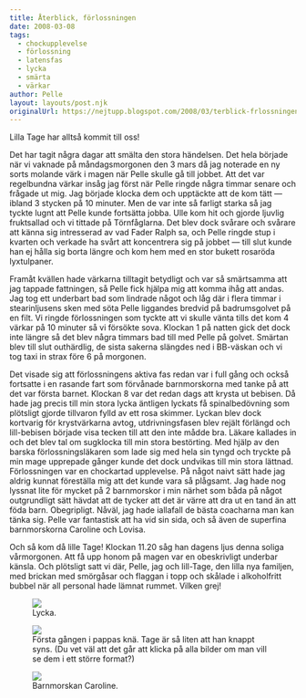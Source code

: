 ```yaml
---
title: Återblick, förlossningen
date: 2008-03-08
tags: 
  - chockupplevelse
  - förlossning
  - latensfas
  - lycka
  - smärta
  - värkar	
author: Pelle
layout: layouts/post.njk
originalUrl: https://nejtupp.blogspot.com/2008/03/terblick-frlossningen.html
---
```


Lilla Tage har alltså kommit till oss!

Det har tagit några dagar att smälta den stora händelsen. Det hela började när vi vaknade på måndagsmorgonen den 3 mars då jag noterade en ny sorts molande värk i magen när Pelle skulle gå till jobbet. Att det var regelbundna värkar insåg jag först när Pelle ringde några timmar senare och frågade ut mig. Jag började klocka dem och upptäckte att de kom tätt — ibland 3 stycken på 10 minuter. Men de var inte så farligt starka så jag tyckte lugnt att Pelle kunde fortsätta jobba. Ulle kom hit och gjorde ljuvlig fruktsallad och vi tittade på Törnfåglarna. Det blev dock svårare och svårare att känna sig intresserad av vad Fader Ralph sa, och Pelle ringde stup i kvarten och verkade ha svårt att koncentrera sig på jobbet — till slut kunde han ej hålla sig borta längre och kom hem med en stor bukett rosaröda lyxtulpaner.

Framåt kvällen hade värkarna tilltagit betydligt och var så smärtsamma att jag tappade fattningen, så Pelle fick hjälpa mig att komma ihåg att andas. Jag tog ett underbart bad som lindrade något och låg där i flera timmar i stearinljusens sken med söta Pelle liggandes bredvid på badrumsgolvet på en filt. Vi ringde förlossningen som tyckte att vi skulle vänta tills det kom 4 värkar på 10 minuter så vi försökte sova. Klockan 1 på natten gick det dock inte längre så det blev några timmars bad till med Pelle på golvet. Smärtan blev till slut outhärdlig, de sista sakerna slängdes ned i BB-väskan och vi tog taxi in strax före 6 på morgonen.

Det visade sig att förlossningens aktiva fas redan var i full gång och också fortsatte i en rasande fart som förvånade barnmorskorna med tanke på att det var första barnet. Klockan 8 var det redan dags att krysta ut bebisen. Då hade jag precis till min stora lycka äntligen lyckats få spinalbedövning som plötsligt gjorde tillvaron fylld av ett rosa skimmer. Lyckan blev dock kortvarig för krystvärkarna avtog, utdrivningsfasen blev rejält förlängd och lill-bebisen började visa tecken till att den inte mådde bra. Läkare kallades in och det blev tal om sugklocka till min stora bestörting. Med hjälp av den barska förlossningsläkaren som lade sig med hela sin tyngd och tryckte på min mage upprepade gånger kunde det dock undvikas till min stora lättnad. Förlossningen var en chockartad upplevelse. På något naivt sätt hade jag aldrig kunnat föreställa mig att det kunde vara så plågsamt. Jag hade nog lyssnat lite för mycket på 2 barnmorskor i min närhet som båda på något outgrundligt sätt hävdat att de tycker att det är värre att dra ut en tand än att föda barn. Obegripligt. Nåväl, jag hade iallafall de bästa coacharna man kan tänka sig. Pelle var fantastisk att ha vid sin sida, och så även de superfina barnmorskorna Caroline och Lovisa.

Och så kom då lille Tage! Klockan 11.20 såg han dagens ljus denna soliga vårmorgonen. Att få upp honom på magen var en obeskrivligt underbar känsla. Och plötsligt satt vi där, Pelle, jag och lill-Tage, den lilla nya familjen, med brickan med smörgåsar och flaggan i topp och skålade i alkoholfritt bubbel när all personal hade lämnat rummet. Vilken grej!

<figure>
	<img src="../../../img/2008/03/_MG_0207_1024pix.jpg">
	<figcaption>Lycka.</figcaption>
</figure>

<figure>
	<img src="../../../img/2008/03/_MG_0225_1024pix.jpg">
	<figcaption>Första gången i pappas knä. Tage är så liten att han knappt syns. (Du vet väl att det går att klicka på alla bilder om man vill se dem i ett större format?)</figcaption>
</figure>

<figure>
	<img src="../../../img/2008/03/barnmorska_Caroline_1024pix.jpg">
	<figcaption>Barnmorskan Caroline.</figcaption>
</figure>
